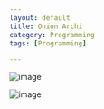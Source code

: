 ```yaml
---
layout: default
title: Onion Archi
category: Programming
tags: [Programming]

---
```


![image](https://github.com/user-attachments/assets/931a0b46-d01a-4fb6-a7f4-0a88f4038479)

![image](https://github.com/user-attachments/assets/c0638a41-694e-4c30-a9a7-88c407b551c3)
